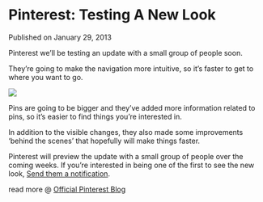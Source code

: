 # Pinterest: Testing A New Look

Published on January 29, 2013

Pinterest we’ll be testing an update with a small group of people soon.

They’re going to make the navigation more intuitive, so it’s faster to get to where you want to go.

![](https://media.tumblr.com/a8530926961af5a757e8d2430a9fe880/tumblr_inline_mhdt45RmKO1qz4rgp.jpg)

Pins are going to be bigger and they’ve added more information related to pins, so it’s easier to find things you’re interested in.

In addition to the visible changes, they also made some improvements ‘behind the scenes’ that hopefully will make things faster.

Pinterest will preview the update with a small group of people over the coming weeks. If you’re interested in being one of the first to see the new look, [Send them a notification](https://docs.google.com/a/pinterest.com/spreadsheet/viewform?formkey=dGJNTmxwNEEzSzZYeFBvcnU0WXQ3M1E6MQ).

read more @ [Official Pinterest Blog](https://blog.pinterest.com/post/41728994538/were-testing-out-a-new-look "Pinterest Blog")
